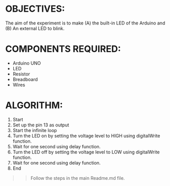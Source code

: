 # OBJECTIVES: 
   The aim of the experiment is to make 
   (A) the built-in LED of the Arduino and 
   (B) An external LED to blink. 
   
# COMPONENTS REQUIRED:
  - Arduino UNO
  - LED
  - Resistor
  - Breadboard
  - Wires
    
# ALGORITHM:
  1. Start 
  2. Set up the pin 13 as output 
  3. Start the infinite loop 
  4. Turn the LED on by setting the voltage level to HIGH using digitalWrite function. 
  5. Wait for one second using delay function. 
  6. Turn the LED off by setting the voltage level to LOW using digitalWrite function. 
  7. Wait for one second using delay function. 
  8. End

>> Follow the steps in the main Readme.md file.
